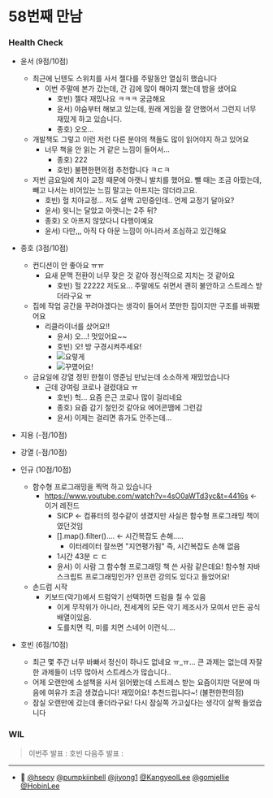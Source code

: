 # 58번째 만남

### Health Check

- 윤서 (9점/10점)
  - 최근에 닌텐도 스위치를 사서 젤다를 주말동안 열심히 했습니다
    - 이번 주말에 본가 갔는데, 간 김에 많이 해야지 했는데 밤을 샜어요
      - 호빈) 젤다 재밌나요 ㅋㅋㅋ 궁금해요
      - 윤서) 야숨부터 해보고 있는데, 원래 게임을 잘 안했어서 그런지 너무 재밌게 하고 있습니다.
      - 종호) 오오...
  - 개발책도 그렇고 이런 저런 다른 분야의 책들도 많이 읽어야지 하고 있어요
    - 너무 책을 안 읽는 거 같은 느낌이 들어서...
      - 종호) 222
      - 호빈) 불편한편의점 추천합니다 ㅋㄷㅋ
  - 저번 금요일에 치아 교정 때문에 아랫니 발치를 했어요. 뺄 때는 조금 아팠는데, 빼고 나서는 비어있는 느낌 말고는 아프지는 않더라고요.
    - 호빈) 헐 치아교정... 저도 살짝 고민중인데.. 언제 교정기 달아요?
    - 윤서) 윗니는 달았고 아랫니는 2주 뒤?
    - 종호) 오 아프지 않았다니 다행이예요
    - 윤서) 다만,,, 아직 다 아문 느낌이 아니라서 조심하고 있긴해요
- 종호 (3점/10점)
  - 컨디션이 안 좋아요 ㅠㅠ
    - 요새 문맥 전환이 너무 잦은 것 같아 정신적으로 지치는 것 같아요
      - 호빈) 헐 22222 저도요... 주말에도 쉬면서 괜히 불안하고 스트레스 받더라구요 ㅠ
  - 집에 작업 공간을 꾸려야겠다는 생각이 들어서 쪼만한 집이지만 구조를 바꿔봤어요
    - 리클라이너를 샀어요!!
      - 윤서) 오...! 멋있어요~~
      - 호빈) 오! 방 구경시켜주세요!
      - ![요렇게](https://hackmd.io/_uploads/rkZQOzHjh.png)
      - ![꾸몄어요!](https://hackmd.io/_uploads/Hk-7uMBs2.png)
  - 금요일에 강열 정민 한철이 영준님 만났는데 소소하게 재밌었습니다
    - 근데 강여링 코로나 걸렸대요 ㅠ
      - 호빈) 헉... 요즘 은근 코로나 많이 걸리네요
      - 종호) 요즘 감기 철인것 같아요 에어콘땜에 그런감
      - 윤서) 이제는 걸리면 휴가도 안주는데...
- 지용 (-점/10점)
- 강열 (-점/10점)
- 인규 (10점/10점)

  - 함수형 프로그래밍을 찍먹 하고 있습니다
    - https://www.youtube.com/watch?v=4sO0aWTd3yc&t=4416s <- 이거 레전드
      - SICP <- 컴퓨터의 정수같이 생겼지만 사실은 함수형 프로그래밍 책이였던것임
      - [].map().filter().... <- 시간복잡도 손해.....
        - 이터레이터 잘쓰면 "지연평가됨" 즉, 시간복잡도 손해 없음
      - 1시간 43분 ㄷ ㄷ
      - 윤서) 이 사람 그 함수형 프로그래밍 책 쓴 사람 같은데요! 함수형 자바스크립트 프로그래밍인가? 인프런 강의도 있다고 들었어요!
  - 손드럼 시작
    - 키보드(악기)에서 드럼악기 선택하면 드럼을 칠 수 있음
      - 이게 무작위가 아니라, 전세계의 모든 악기 제조사가 모여서 만든 공식배열이있음.
      - 도를치면 킥, 미를 치면 스네어 이런식....

- 호빈 (6점/10점)
  - 최근 몇 주간 너무 바빠서 정신이 하나도 없네요 ㅠ\_ㅠ... 큰 과제는 없는데 자잘한 과제들이 너무 많아서 스트레스가 많습니다..
  - 어제 오랜만에 소설책을 사서 읽어봤는데 스트레스 받는 요즘이지만 덕분에 마음에 여유가 조금 생겼습니다! 재밌어요! 추천드립니다~! (불편한편의점)
  - 잠실 오랜만에 갔는데 좋더라구요! 다시 잠실쪽 가고싶다는 생각이 살짝 들었습니다

### WIL

> 이번주 발표 : 호빈
> 다음주 발표 :

---

- 👥 [@hseoy](https://github.com/hseoy) [@pumpkiinbell](https://github.com/pumpkiinbell)
  [@jiyong1](https://github.com/jiyong1) [@KangyeolLee](https://github.com/KangyeolLee) [@gomjellie](https://github.com/gomjellie) [@HobinLee](https://github.com/HobinLee)
